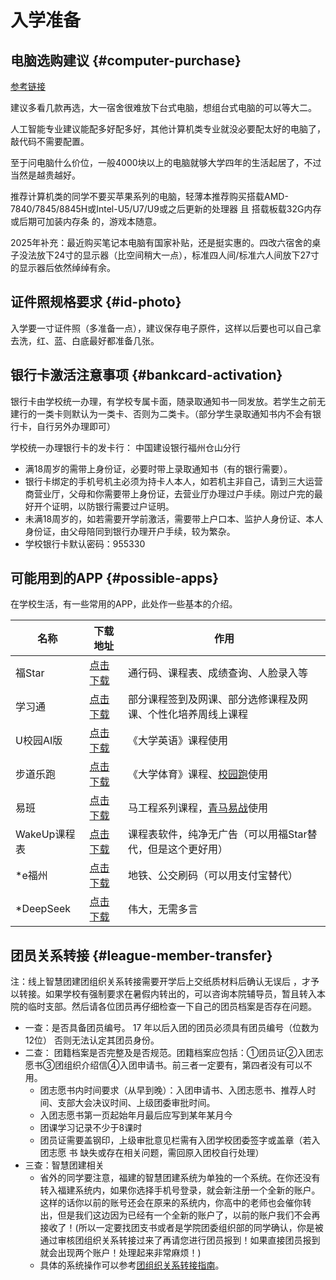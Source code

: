 # 入学准备

## 电脑选购建议 {#computer-purchase}

[参考链接](https://search.bilibili.com/all?keyword=%E7%94%B5%E8%84%91%E6%8E%A8%E8%8D%90)

建议多看几款再选，大一宿舍很难放下台式电脑，想组台式电脑的可以等大二。

人工智能专业建议能配多好配多好，其他计算机类专业就没必要配太好的电脑了，敲代码不需要配置。

至于问电脑什么价位，一般4000块以上的电脑就够大学四年的生活起居了，不过当然是越贵越好。

推荐计算机类的同学不要买苹果系列的电脑，轻薄本推荐购买搭载AMD-7840/7845/8845H或Intel-U5/U7/U9或之后更新的处理器 且 搭载板载32G内存或后期可加装内存条 的，游戏本随意。

2025年补充：最近购买笔记本电脑有国家补贴，还是挺实惠的。四改六宿舍的桌子没法放下24寸的显示器（比空间稍大一点），标准四人间/标准六人间放下27寸的显示器后依然绰绰有余。

## 证件照规格要求 {#id-photo}

入学要一寸证件照（多准备一点），建议保存电子原件，这样以后要也可以自己拿去洗，红、蓝、白底最好都准备几张。

## 银行卡激活注意事项 {#bankcard-activation}

银行卡由学校统一办理，有学校专属卡面，随录取通知书一同发放。若学生之前无建行的一类卡则默认为一类卡、否则为二类卡。（部分学生录取通知书内不会有银行卡，自行另外办理即可）

学校统一办理银行卡的发卡行： 中国建设银行福州仓山分行

- 满18周岁的需带上身份证，必要时带上录取通知书（有的银行需要）。
- 银行卡绑定的手机号机主必须为持卡人本人，如若机主非自己，请到三大运营商营业厅，父母和你需要带上身份证，去营业厅办理过户手续。刚过户完的最好开个证明，以防银行需要过户证明。
- 未满18周岁的，如若需要开学前激活，需要带上户口本、监护人身份证、本人身份证，由父母陪同到银行办理开户手续，较为繁杂。
- 学校银行卡默认密码：955330

## 可能用到的APP {#possible-apps}

在学校生活，有一些常用的APP，此处作一些基本的介绍。

| 名称 | 下载地址 | 作用 |
| --- | --- | --- |
| 福Star | [点击下载](https://sj.qq.com/appdetail/com.systoon.fushida) | 通行码、课程表、成绩查询、人脸录入等 |
| 学习通 | [点击下载](https://sj.qq.com/appdetail/com.chaoxing.mobile) | 部分课程签到及网课、部分选修课程及网课、个性化培养周线上课程 |
| U校园AI版 | [点击下载](https://sj.qq.com/appdetail/cn.unipus.cloud) | 《大学英语》课程使用 |
| 步道乐跑 | [点击下载](https://sj.qq.com/appdetail/com.lptiyu.tanke) | 《大学体育》课程、[校园跑](../study/exam.md#campus-running)使用 |
| 易班 | [点击下载](https://www.yiban.cn/mobile/index.html) | 马工程系列课程，[青马易战](../study/choose.md#qingma-project)使用 |
| WakeUp课程表 | [点击下载](https://www.coolapk.com/apk/com.suda.yzune.wakeupschedule) | 课程表软件，纯净无广告（可以用福Star替代，但是这个更好用） |
| \*e福州 | [点击下载](https://sj.qq.com/appdetail/com.digitalchina.mobile.dfhfz1) | 地铁、公交刷码（可以用支付宝替代） |
| \*DeepSeek | [点击下载](https://download.deepseek.com/app/) | 伟大，无需多言 |

## 团员关系转接 {#league-member-transfer}

注：线上智慧团建团组织关系转接需要开学后上交纸质材料后确认无误后 ，才予以转接。如果学校有强制要求在暑假内转出的，可以咨询本院辅导员，暂且转入本院的临时支部。然后请各位团员再仔细检查一下自己的团员档案是否存在问题。

- 一查：是否具备团员编号。 17 年以后入团的团员必须具有团员编号（位数为12位） 否则无法认定其团员身份。
- 二查： 团籍档案是否完整及是否规范。团籍档案应包括：①团员证②入团志愿书③团组织介绍信④入团申请书。前三者一定要有，第四者没有可以不用。
  - 团志愿书内时间要求（从早到晚）：入团申请书、入团志愿书、推荐人时间、支部大会决议时间、上级团委审批时间。
  - 入团志愿书第一页起始年月最后应写到某年某月今
  - 团课学习记录不少于8课时
  - 团员证需要盖钢印，上级审批意见栏需有入团学校团委签字或盖章（若入团志愿 书 缺失或存在相关问题，需回原入团校自行处理）
- 三查：智慧团建相关
  - 省外的同学要注意，福建的智慧团建系统为单独的一个系统。在你还没有转入福建系统内，如果你选择手机号登录，就会新注册一个全新的账户。这样的话你以前的账号还会在原来的系统内，你高中的老师也会催你转出，但是我们这边因为已经有一个全新的账户了，以前的账户我们不会再接收了！(所以一定要找团支书或者是学院团委组织部的同学确认，你是被通过审核团组织关系转接过来了再请您进行团员报到！如果直接团员报到就会出现两个账户！处理起来非常麻烦！)
  - 具体的系统操作可以参考[团组织关系转接指南](https://mp.weixin.qq.com/s/-fVothNIXfNzYmIDqamIQw)。
